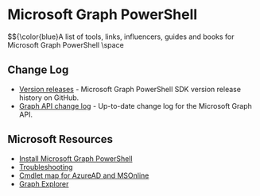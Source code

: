 # Microsoft Graph PowerShell

$${\color{blue}A list of tools, links, influencers, guides and books for Microsoft Graph PowerShell \space


## Change Log
- [Version releases](https://github.com/microsoftgraph/msgraph-sdk-powershell/releases) - Microsoft Graph PowerShell SDK version release history on GitHub.
- [Graph API change log](https://developer.microsoft.com/en-us/graph/changelog) - Up-to-date change log for the Microsoft Graph API.

## Microsoft Resources
- [Install Microsoft Graph PowerShell](https://learn.microsoft.com/en-us/powershell/microsoftgraph/installation?view=graph-powershell-1.0)
- [Troubleshooting](https://learn.microsoft.com/en-us/powershell/microsoftgraph/troubleshooting?view=graph-powershell-1.0)
- [Cmdlet map for AzureAD and MSOnline](https://learn.microsoft.com/en-us/powershell/microsoftgraph/azuread-msoline-cmdlet-map?view=graph-powershell-1.0)
- [Graph Explorer](https://developer.microsoft.com/en-us/graph/graph-explorer)
